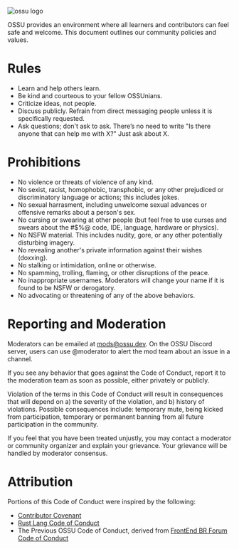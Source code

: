![ossu logo](http://i.imgur.com/kYYCXtC.png)

OSSU provides an environment where all learners and contributors can feel safe and welcome. This document outlines our community policies and values.
# Rules
* Learn and help others learn.
* Be kind and courteous to your fellow OSSUnians.
* Criticize ideas, not people.
* Discuss publicly. Refrain from direct messaging people unless it is specifically requested.
* Ask questions; don't ask to ask. There’s no need to write "Is there anyone that can help me with X?" Just ask about X.
# Prohibitions
* No violence or threats of violence of any kind.
* No sexist, racist, homophobic, transphobic, or any other prejudiced or discriminatory language or actions; this includes jokes.
* No sexual harrasment, including unwelcome sexual advances or offensive remarks about a person's sex.
* No cursing or swearing at other people (but feel free to use curses and swears about the #$%@ code, IDE, language, hardware or physics).
* No NSFW material. This includes nudity, gore, or any other potentially disturbing imagery.
* No revealing another's private information against their wishes (doxxing).
* No stalking or intimidation, online or otherwise.
* No spamming, trolling, flaming, or other disruptions of the peace.
* No inappropriate usernames. Moderators will change your name if it is found to be NSFW or derogatory.
* No advocating or threatening of any of the above behaviors.
# Reporting and Moderation
Moderators can be emailed at mods@ossu.dev. On the OSSU Discord server, users can use @moderator to alert the mod team about an issue in a channel.

If you see any behavior that goes against the Code of Conduct, report it to the moderation team as soon as possible, either privately or publicly.

Violation of the terms in this Code of Conduct will result in consequences that will depend on a) the severity of the violation, and b) history of violations. Possible consequences include: temporary mute, being kicked from participation, temporary or permanent banning from all future participation in the community.

If you feel that you have been treated unjustly, you may contact a moderator or community organizer and explain your grievance. Your grievance will be handled by moderator consensus.

# Attribution
Portions of this Code of Conduct were inspired by the following:
* [Contributor Covenant](https://www.contributor-covenant.org/version/2/0/code_of_conduct/)
* [Rust Lang Code of Conduct](https://www.contributor-covenant.org/version/2/0/code_of_conduct/)
* The Previous OSSU Code of Conduct, derived from [FrontEnd BR Forum Code of Conduct](https://www.contributor-covenant.org/version/2/0/code_of_conduct/)

